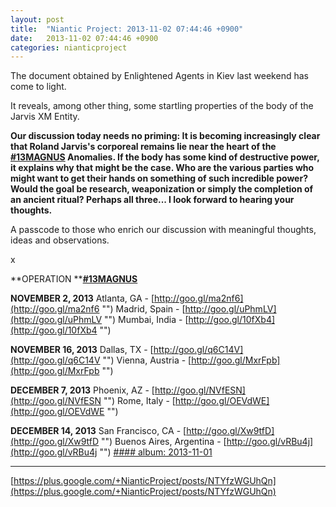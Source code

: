 ```yaml
---
layout: post
title:  "Niantic Project: 2013-11-02 07:44:46 +0900"
date:   2013-11-02 07:44:46 +0900
categories: nianticproject
---
```

The document obtained by Enlightened Agents in Kiev last weekend has come to light.

It reveals, among other thing, some startling properties of the body of the Jarvis XM Entity.

**Our discussion today needs no priming: It is becoming increasingly clear that Roland Jarvis's corporeal remains lie near the heart of the ****[#13MAGNUS](https://plus.google.com/s/%2313MAGNUS "")**** Anomalies. If the body has some kind of destructive power, it explains why that might be the case. Who are the various parties who might want to get their hands on something of such incredible power? Would the goal be research, weaponization or simply the completion of an ancient ritual? Perhaps all three... I look forward to hearing your thoughts.**

A passcode to those who enrich our discussion with meaningful thoughts, ideas and observations.

x

**OPERATION ****[#13MAGNUS](https://plus.google.com/s/%2313MAGNUS "")**

**NOVEMBER 2, 2013**
Atlanta, GA - [http://goo.gl/ma2nf6](http://goo.gl/ma2nf6 "")
Madrid, Spain - [http://goo.gl/uPhmLV](http://goo.gl/uPhmLV "")
Mumbai, India - [http://goo.gl/10fXb4](http://goo.gl/10fXb4 "")

**NOVEMBER 16, 2013**
Dallas, TX - [http://goo.gl/q6C14V](http://goo.gl/q6C14V "")
Vienna, Austria - [http://goo.gl/MxrFpb](http://goo.gl/MxrFpb "")

**DECEMBER 7, 2013**
Phoenix, AZ - [http://goo.gl/NVfESN](http://goo.gl/NVfESN "")
Rome, Italy - [http://goo.gl/OEVdWE](http://goo.gl/OEVdWE "")

**DECEMBER 14, 2013**
San Francisco, CA - [http://goo.gl/Xw9tfD](http://goo.gl/Xw9tfD "")
Buenos Aires, Argentina - [http://goo.gl/vRBu4j](http://goo.gl/vRBu4j "")
[#### album: 2013-11-01](https://plus.sandbox.google.com/photos/105211554081025512763/albums/5941425053243510977 "")
- - -
[https://plus.google.com/+NianticProject/posts/NTYfzWGUhQn](https://plus.google.com/+NianticProject/posts/NTYfzWGUhQn)
